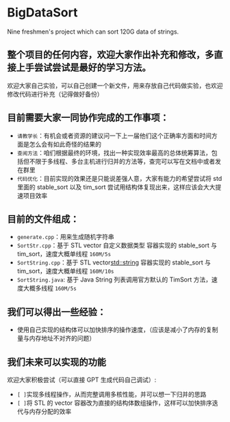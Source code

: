# BigDataSort

Nine freshmen's project which can sort 120G data of strings.

## **整个项目的任何内容，欢迎大家作出补充和修改，多直接上手尝试尝试是最好的学习方法。**

欢迎大家自己实验，可以自己创建一个新文件，用来存放自己代码做实验，也欢迎修改代码进行补充（记得做好备份）

## 目前需要大家一同协作完成的工作事项：

- `请教学长`：有机会或者资源的建议问一下上一届他们这个正确率方面和时间方面是怎么会有如此奇怪的结果的
- `查阅方法`：咱们根据最终的环境，找出一种实现效率最高的总体统筹算法，包括但不限于多线程、多台主机进行归并的方法等，查完可以写在文档中或者发在群里
- `代码优化`：目前实现的效果还是只能说差强人意，大家有能力的希望尝试将 std 里面的 stable_sort 以及 tim_sort 尝试用结构体复现出来，这样应该会大大提速项目效率

## 目前的文件组成：

- `generate.cpp`：用来生成随机字符串
- `SortStr.cpp`：基于 STL vector<Str> 自定义数据类型 容器实现的 stable_sort 与 tim_sort，速度大概单线程 `160M/5s`
- `SortString.cpp`：基于 STL vector<std::string> 容器实现的 stable_sort 与 tim_sort，速度大概单线程 `160M/10s`
- `SortString.java`: 基于 Java String 列表调用官方默认的 TimSort 方法，速度大概多线程 `160M/5s`

## 我们可以得出一些经验：

- 使用自己实现的结构体可以加快排序的操作速度，（应该是减小了内存的复制量与内存地址不对齐的问题）

## 我们未来可以实现的功能

欢迎大家积极尝试（可以直接 GPT 生成代码自己调试）:

- `[ ]`实现多线程操作，从而完整调用多核性能，并可以想一下归并的思路
- `[ ]`将 STL 的 vector 容器改为直接的结构体数组操作，这样可以加快排序迭代与内存分配的效率
